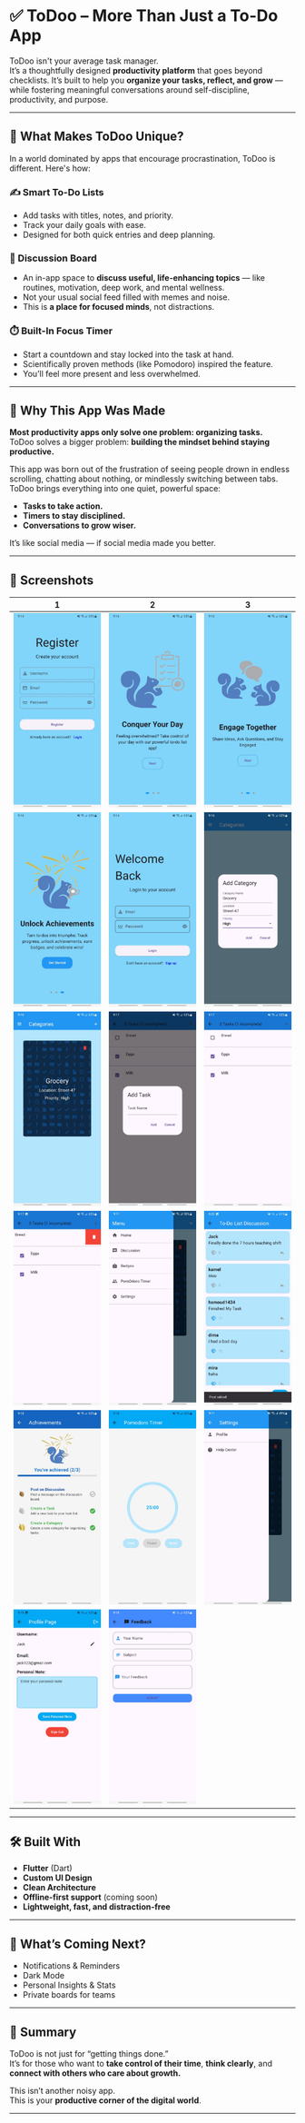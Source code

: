 # ✅ ToDoo – More Than Just a To-Do App

ToDoo isn't your average task manager.  
It’s a thoughtfully designed **productivity platform** that goes beyond checklists. It’s built to help you **organize your tasks, reflect, and grow** — while fostering meaningful conversations around self-discipline, productivity, and purpose.

---

## 🧠 What Makes ToDoo Unique?

In a world dominated by apps that encourage procrastination, ToDoo is different. Here's how:


### ✍️ Smart To-Do Lists  
- Add tasks with titles, notes, and priority.
- Track your daily goals with ease.
- Designed for both quick entries and deep planning.

### 💬 Discussion Board  
- An in-app space to **discuss useful, life-enhancing topics** — like routines, motivation, deep work, and mental wellness.
- Not your usual social feed filled with memes and noise.
- This is **a place for focused minds**, not distractions.

### ⏱️ Built-In Focus Timer  
- Start a countdown and stay locked into the task at hand.
- Scientifically proven methods (like Pomodoro) inspired the feature.
- You’ll feel more present and less overwhelmed.

---

## 🎯 Why This App Was Made

**Most productivity apps only solve one problem: organizing tasks.**  
ToDoo solves a bigger problem: **building the mindset behind staying productive.**

This app was born out of the frustration of seeing people drown in endless scrolling, chatting about nothing, or mindlessly switching between tabs. ToDoo brings everything into one quiet, powerful space:

- **Tasks to take action.**  
- **Timers to stay disciplined.**  
- **Conversations to grow wiser.**

It’s like social media — if social media made you better.

---

## 📸 Screenshots

| 1 | 2 | 3 |
|---|---|---|
| ![Screenshot](screenshots/1.jpg) | ![Screenshot](screenshots/2.jpg) | ![Screenshot](screenshots/3.jpg) |
| ![Screenshot](screenshots/4.jpg) | ![Screenshot](screenshots/5.jpg) | ![Screenshot](screenshots/6.jpg) |
| ![Screenshot](screenshots/7.jpg) | ![Screenshot](screenshots/7.5.jpg) | ![Screenshot](screenshots/8.jpg) |
| ![Screenshot](screenshots/9.jpg) | ![Screenshot](screenshots/10.jpg) | ![Screenshot](screenshots/11.jpg) |
| ![Screenshot](screenshots/12.jpg) | ![Screenshot](screenshots/13.jpg) | ![Screenshot](screenshots/14.jpg) |
| ![Screenshot](screenshots/15.jpg) | ![Screenshot](screenshots/16.jpg) | |



---

## 🛠 Built With

- **Flutter** (Dart)
- **Custom UI Design**
- **Clean Architecture**
- **Offline-first support** (coming soon)
- **Lightweight, fast, and distraction-free**

---

## 🚀 What’s Coming Next?

- Notifications & Reminders  
- Dark Mode  
- Personal Insights & Stats  
- Private boards for teams  

---

## 🧾 Summary

ToDoo is not just for “getting things done.”  
It’s for those who want to **take control of their time**, **think clearly**, and **connect with others who care about growth.**

This isn’t another noisy app.  
This is your **productive corner of the digital world**.

---
